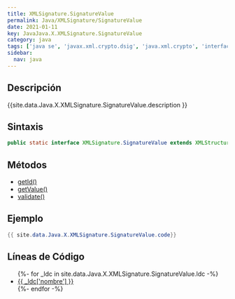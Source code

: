 ```yaml
---
title: XMLSignature.SignatureValue
permalink: Java/XMLSignature/SignatureValue
date: 2021-01-11
key: JavaJava.X.XMLSignature.SignatureValue
category: java
tags: ['java se', 'javax.xml.crypto.dsig', 'java.xml.crypto', 'interface java', 'Java 1.0']
sidebar: 
  nav: java
---
```


## Descripción
{{site.data.Java.X.XMLSignature.SignatureValue.description }}

## Sintaxis
~~~java
public static interface XMLSignature.SignatureValue extends XMLStructure
~~~

## Métodos
* [getId()](/Java/XMLSignature/SignatureValue/getId)
* [getValue()](/Java/XMLSignature/SignatureValue/getValue)
* [validate()](/Java/XMLSignature/SignatureValue/validate)

## Ejemplo
~~~java
{{ site.data.Java.X.XMLSignature.SignatureValue.code}}
~~~

## Líneas de Código
<ul>
{%- for _ldc in site.data.Java.X.XMLSignature.SignatureValue.ldc -%}
   <li>
       <a href="{{_ldc['url'] }}">{{ _ldc['nombre'] }}</a>
   </li>
{%- endfor -%}
</ul>

